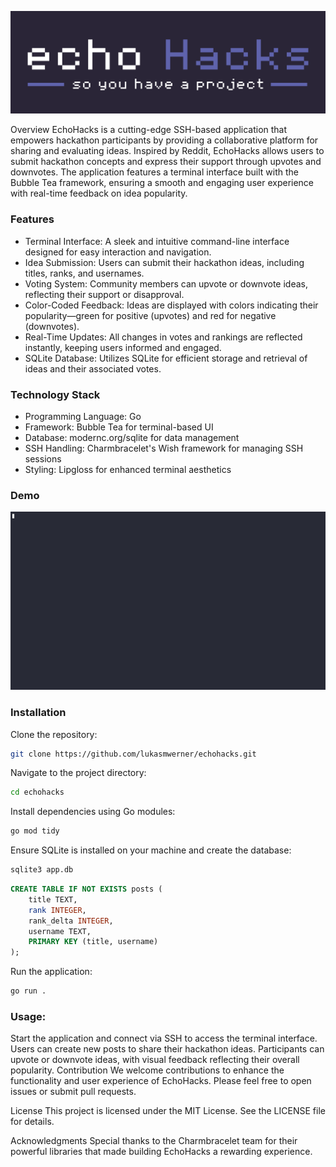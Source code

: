 ![](/images/echoHacksHeader.png)

Overview EchoHacks is a cutting-edge SSH-based application that empowers
hackathon participants by providing a collaborative platform for sharing and
evaluating ideas. Inspired by Reddit, EchoHacks allows users to submit hackathon
concepts and express their support through upvotes and downvotes. The
application features a terminal interface built with the Bubble Tea framework,
ensuring a smooth and engaging user experience with real-time feedback on idea
popularity.

### Features

- Terminal Interface: A sleek and intuitive command-line interface designed for
  easy interaction and navigation.
- Idea Submission: Users can submit their hackathon ideas, including titles,
  ranks, and usernames.
- Voting System: Community members can upvote or downvote ideas, reflecting
  their support or disapproval.
- Color-Coded Feedback: Ideas are displayed with colors indicating their
  popularity—green for positive (upvotes) and red for negative (downvotes).
- Real-Time Updates: All changes in votes and rankings are reflected instantly,
  keeping users informed and engaged.
- SQLite Database: Utilizes SQLite for efficient storage and retrieval of ideas
  and their associated votes.

### Technology Stack

- Programming Language: Go
- Framework: Bubble Tea for terminal-based UI
- Database: modernc.org/sqlite for data management
- SSH Handling: Charmbracelet's Wish framework for managing SSH sessions
- Styling: Lipgloss for enhanced terminal aesthetics

### Demo

![](/images/demo.gif)

### Installation

Clone the repository:

```bash
git clone https://github.com/lukasmwerner/echohacks.git
```

Navigate to the project directory:

```bash
cd echohacks
```

Install dependencies using Go modules:

```bash
go mod tidy
```

Ensure SQLite is installed on your machine and create the database:

```bash
sqlite3 app.db
```

```sql
CREATE TABLE IF NOT EXISTS posts (
    title TEXT,
    rank INTEGER,
    rank_delta INTEGER,
    username TEXT,
    PRIMARY KEY (title, username)
);
```

Run the application:

```bash
go run .
```

### Usage:

Start the application and connect via SSH to access the terminal interface.
Users can create new posts to share their hackathon ideas. Participants can
upvote or downvote ideas, with visual feedback reflecting their overall
popularity. Contribution We welcome contributions to enhance the functionality
and user experience of EchoHacks. Please feel free to open issues or submit pull
requests.

License This project is licensed under the MIT License. See the LICENSE file for
details.

Acknowledgments Special thanks to the Charmbracelet team for their powerful
libraries that made building EchoHacks a rewarding experience.
